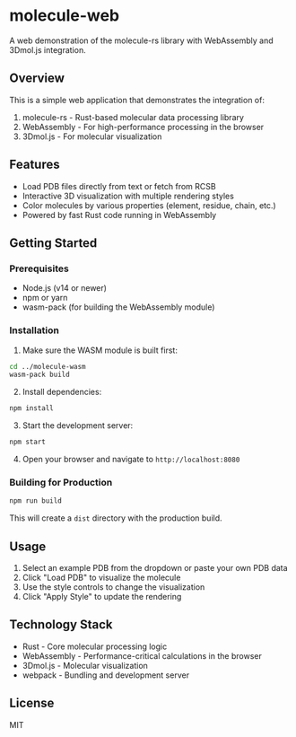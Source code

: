 # molecule-web

A web demonstration of the molecule-rs library with WebAssembly and 3Dmol.js integration.

## Overview

This is a simple web application that demonstrates the integration of:

1. molecule-rs - Rust-based molecular data processing library
2. WebAssembly - For high-performance processing in the browser
3. 3Dmol.js - For molecular visualization

## Features

- Load PDB files directly from text or fetch from RCSB
- Interactive 3D visualization with multiple rendering styles
- Color molecules by various properties (element, residue, chain, etc.)
- Powered by fast Rust code running in WebAssembly

## Getting Started

### Prerequisites

- Node.js (v14 or newer)
- npm or yarn
- wasm-pack (for building the WebAssembly module)

### Installation

1. Make sure the WASM module is built first:

```bash
cd ../molecule-wasm
wasm-pack build
```

2. Install dependencies:

```bash
npm install
```

3. Start the development server:

```bash
npm start
```

4. Open your browser and navigate to `http://localhost:8080`

### Building for Production

```bash
npm run build
```

This will create a `dist` directory with the production build.

## Usage

1. Select an example PDB from the dropdown or paste your own PDB data
2. Click "Load PDB" to visualize the molecule
3. Use the style controls to change the visualization
4. Click "Apply Style" to update the rendering

## Technology Stack

- Rust - Core molecular processing logic
- WebAssembly - Performance-critical calculations in the browser
- 3Dmol.js - Molecular visualization
- webpack - Bundling and development server

## License

MIT
